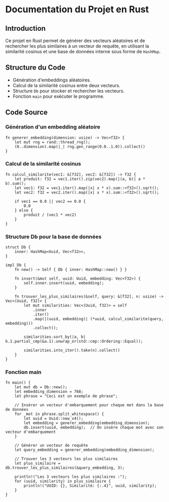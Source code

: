 # Documentation du Projet en Rust

## Introduction

Ce projet en Rust permet de générer des vecteurs aléatoires et de rechercher les plus similaires à un vecteur de requête, en utilisant la similarité cosinus et une base de données interne sous forme de `HashMap`.

## Structure du Code

- Génération d'embeddings aléatoires.
- Calcul de la similarité cosinus entre deux vecteurs.
- Structure `Db` pour stocker et rechercher les vecteurs.
- Fonction `main` pour exécuter le programme.

## Code Source

### Génération d'un embedding aléatoire

```
fn generer_embedding(dimension: usize) -> Vec<f32> {
    let mut rng = rand::thread_rng();
    (0..dimension).map(|_| rng.gen_range(0.0..1.0)).collect()
}
```

### Calcul de la similarité cosinus

```
fn calcul_similarite(vec1: &[f32], vec2: &[f32]) -> f32 {
    let produit: f32 = vec1.iter().zip(vec2).map(|(a, b)| a * b).sum();
    let vec1: f32 = vec1.iter().map(|x| x * x).sum::<f32>().sqrt();
    let vec2: f32 = vec2.iter().map(|x| x * x).sum::<f32>().sqrt();

    if vec1 == 0.0 || vec2 == 0.0 {
        0.0
    } else {
        produit / (vec1 * vec2)
    }
}
```

### Structure Db pour la base de données

```
struct Db {
    inner: HashMap<Uuid, Vec<f32>>,
}

impl Db {
    fn new() -> Self { Db { inner: HashMap::new() } }

    fn insert(&mut self, uuid: Uuid, embedding: Vec<f32>) {
        self.inner.insert(uuid, embedding);
    }

    fn trouver_les_plus_similaires(&self, query: &[f32], n: usize) -> Vec<(Uuid, f32)> {
        let mut similarities: Vec<(Uuid, f32)> = self
            .inner
            .iter()
            .map(|(uuid, embedding)| (*uuid, calcul_similarite(query, embedding)))
            .collect();
        
        similarities.sort_by(|a, b| b.1.partial_cmp(&a.1).unwrap_or(std::cmp::Ordering::Equal));

        similarities.into_iter().take(n).collect()
    }
}
```

### Fonction main

```
fn main() {
    let mut db = Db::new();
    let embedding_dimension = 768;
    let phrase = "Ceci est un exemple de phrase";

    // Insérer un vecteur d'embarquement pour chaque mot dans la base de données
    for _mot in phrase.split_whitespace() {
        let uuid = Uuid::new_v4();
        let embedding = generer_embedding(embedding_dimension);
        db.insert(uuid, embedding);  // On insère chaque mot avec son vecteur d'embarquement
    }

    // Générer un vecteur de requête
    let query_embedding = generer_embedding(embedding_dimension);

    // Trouver les 3 vecteurs les plus similaires
    let plus_similaire = db.trouver_les_plus_similaires(&query_embedding, 3);

    println!("Les 3 vecteurs les plus similaires :");
    for (uuid, similarity) in plus_similaire {
        println!("UUID: {}, Similarité: {:.4}", uuid, similarity);
    }
}
```
